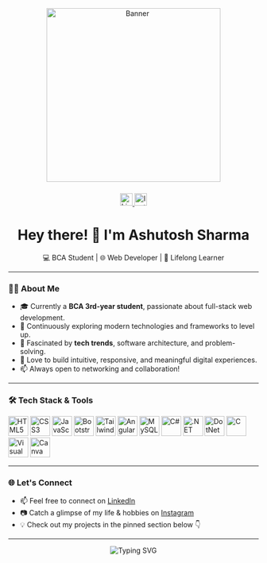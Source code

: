 <div align="center">
  <img height="350" src="https://cdn.dribbble.com/userupload/4289714/file/original-7900acf8e78dba8f8c570cb8dad93845.png?resize=1024x658" alt="Banner" />
</div>

###

<div align="center">
  <a href="https://www.linkedin.com/in/ashutoshh-sharma/" target="_blank">
    <img src="https://img.shields.io/static/v1?message=LinkedIn&logo=linkedin&label=&color=0077B5&logoColor=white&labelColor=&style=for-the-badge" height="25" alt="LinkedIn" />
  </a>
  <a href="https://www.instagram.com/aseashutoshh/" target="_blank">
    <img src="https://img.shields.io/static/v1?message=Instagram&logo=instagram&label=&color=E4405F&logoColor=white&labelColor=&style=for-the-badge" height="25" alt="Instagram" />
  </a>
</div>

###

<h1 align="center">Hey there! 👋 I'm Ashutosh Sharma</h1>

<p align="center">💻 BCA Student | 🌐 Web Developer | 🧠 Lifelong Learner</p>

---

### 👨‍💻 About Me

- 🎓 Currently a **BCA 3rd-year student**, passionate about full-stack web development.
- 🌱 Continuously exploring modern technologies and frameworks to level up.
- 🧠 Fascinated by **tech trends**, software architecture, and problem-solving.
- 🚀 Love to build intuitive, responsive, and meaningful digital experiences.
- 📫 Always open to networking and collaboration!

---

### 🛠 Tech Stack & Tools

<div align="left">
  <img src="https://cdn.jsdelivr.net/gh/devicons/devicon/icons/html5/html5-original.svg" height="40" alt="HTML5" />
  <img src="https://cdn.jsdelivr.net/gh/devicons/devicon/icons/css3/css3-original.svg" height="40" alt="CSS3" />
  <img src="https://cdn.jsdelivr.net/gh/devicons/devicon/icons/javascript/javascript-original.svg" height="40" alt="JavaScript" />
  <img src="https://cdn.jsdelivr.net/gh/devicons/devicon/icons/bootstrap/bootstrap-original.svg" height="40" alt="Bootstrap" />
  <img src="https://cdn.jsdelivr.net/gh/devicons/devicon/icons/tailwindcss/tailwindcss-original-wordmark.svg" height="40" alt="TailwindCSS" />
  <img src="https://cdn.jsdelivr.net/gh/devicons/devicon/icons/angularjs/angularjs-original.svg" height="40" alt="Angular" />
  <img src="https://cdn.jsdelivr.net/gh/devicons/devicon/icons/mysql/mysql-original.svg" height="40" alt="MySQL" />
  <img src="https://cdn.jsdelivr.net/gh/devicons/devicon/icons/csharp/csharp-original.svg" height="40" alt="C#" />
  <img src="https://cdn.jsdelivr.net/gh/devicons/devicon/icons/dot-net/dot-net-original.svg" height="40" alt=".NET" />
  <img src="https://cdn.jsdelivr.net/gh/devicons/devicon/icons/dotnetcore/dotnetcore-original.svg" height="40" alt="DotNet Core" />
  <img src="https://cdn.jsdelivr.net/gh/devicons/devicon/icons/c/c-original.svg" height="40" alt="C" />
  <img src="https://cdn.jsdelivr.net/gh/devicons/devicon/icons/visualstudio/visualstudio-plain.svg" height="40" alt="Visual Studio" />
  <img src="https://cdn.jsdelivr.net/gh/devicons/devicon/icons/canva/canva-original.svg" height="40" alt="Canva" />
</div>

---

### 🌐 Let's Connect

- 📫 Feel free to connect on [LinkedIn](https://www.linkedin.com/in/ashutoshh-sharma/)
- 📷 Catch a glimpse of my life & hobbies on [Instagram](https://www.instagram.com/aseashutoshh/)
- 💡 Check out my projects in the pinned section below 👇

---

<p align="center">
  <img src="https://readme-typing-svg.demolab.com?font=Fira+Code&size=22&duration=3000&pause=1000&color=FF6F61&center=true&vCenter=true&width=435&lines=Keep+learning.;Keep+building.;Keep+exploring!🚀" alt="Typing SVG" />
</p>
